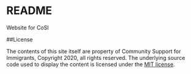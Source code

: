 # README

Website for CoSI

##License

The contents of this site itself are property of Community Support for Immigrants, Copyright 2020, all rights reserved. The underlying source code used to display the content is licensed under the [MIT license](LICENSE.md).